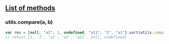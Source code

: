 ## [List of methods](https://godicheol.github.io/javascript-utilities/)

### utils.compare(a, b)
```js
var res = [null, "a2", 1, undefined, "a11", "2", "a1"].sort(utils.compare);
// return [1, '2', 'a1', 'a2', 'a11', null, undefined]
```